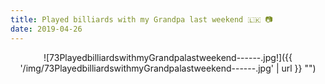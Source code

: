 ```yaml
---
title: Played billiards with my Grandpa last weekend 🇱🇰 📷
date: 2019-04-26
---
```


<center>![73PlayedbilliardswithmyGrandpalastweekend------.jpg!]({{ '/img/73PlayedbilliardswithmyGrandpalastweekend------.jpg' | url }} "")</center>